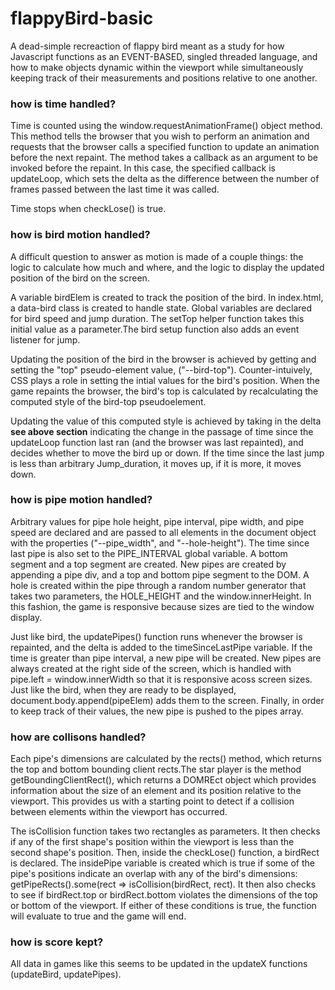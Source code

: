# flappyBird-basic
A dead-simple recreaction of flappy bird meant as a study for how Javascript functions as an EVENT-BASED, singled threaded language, and how to make objects dynamic within the viewport while simultaneously keeping track of their measurements and positions relative to one another.  

### how is time handled? 
  Time is counted using the window.requestAnimationFrame() object method. This method tells the browser that you wish to perform an animation and requests that the browser calls a specified function to update an animation before the next repaint. The method takes a callback as an argument to be invoked before the repaint. In this case, the specified callback is updateLoop, which sets the delta as the difference between the number of frames passed between the last time it was called. 
  
  Time stops when checkLose() is true. 
  
### how is bird motion handled? 
  A difficult question to answer as motion is made of a couple things: the logic to calculate how much and where, and the logic to display the updated position of the bird on the screen. 

  A variable birdElem is created to track the position of the bird. In index.html, a data-bird class is created to handle state. Global variables are declared for bird speed and jump duration. The setTop helper function takes this initial value as a parameter.The bird setup function also adds an event listener for jump. 
  
   Updating the position of the bird in the browser is achieved by getting and setting the "top" pseudo-element value, ("--bird-top"). Counter-intuively, CSS plays a role in setting the intial values for the bird's position. When the game repaints the browser, the bird's top is calculated by recalculating the computed style of the bird-top pseudoelement. 
  
  Updating the value of this computed style is achieved by taking in the delta **see above section**  indicating the change in the passage of time since the updateLoop function last ran (and the browser was last repainted), and decides whether to move the bird up or down. If the time since the last jump is less than arbitrary Jump_duration, it moves up, if it is more, it moves down. 

### how is pipe motion handled? 

  Arbitrary values for pipe hole height, pipe interval, pipe width, and pipe speed are  declared and are passed to all elements in the document object with the properties ("--pipe_width", and "--hole-height"). The time since last pipe is also set to the PIPE_INTERVAL global variable. A bottom segment and a top segment are created. New pipes are created by appending a pipe div, and a top and bottom pipe segment to the DOM. A hole is created within the pipe through a random number generator that takes two parameters, the HOLE_HEIGHT and the window.innerHeight. In this fashion, the game is responsive because sizes are tied to the window display. 
  
  Just like bird, the updatePipes() function runs whenever the browser is repainted, and the delta is added to the timeSinceLastPipe variable. If the time is greater than pipe interval, a new pipe will be created. New pipes are always created at the right side of the screen, which is handled with pipe.left = window.innerWidth so that it is responsive acoss screen sizes. Just like the bird, when they are ready to be displayed, document.body.append(pipeElem) adds them to the screen. Finally, in order to keep track of their values, the new pipe is pushed to the pipes array. 

### how are collisons handled? 

 Each pipe's dimensions are calculated by the rects() method, which returns the top and bottom bounding client rects.The star player is the method getBoundingClientRect(), which returns a DOMREct object which provides information about the size of an element and its position relative to the viewport. This provides us with a starting point to detect if a collision between elements within the viewport has occurred. 
 
 The isCollision function takes two rectangles as parameters. It then checks if any of the first shape's position within the viewport is less than the second shape's position. Then, inside the checkLose() function, a birdRect is declared. The insidePipe variable is created which is true if some of the pipe's positions indicate an overlap with any of the bird's dimensions: getPipeRects().some(rect => isCollision(birdRect, rect). It then also checks to see if birdRect.top or birdRect.bottom violates the dimensions of the top or bottom of the viewport. If either of these conditions is true, the function will evaluate to true and the game will end. 

### how is score kept? 

All data in games like this seems to be updated in the updateX functions (updateBird, updatePipes). 
